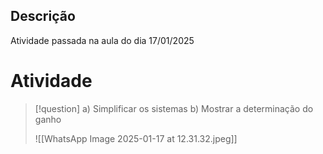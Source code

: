 ## Descrição

Atividade passada na aula do dia 17/01/2025

# Atividade

>[!question] 
>a) Simplificar os sistemas
>b) Mostrar a determinação do ganho
>
> ![[WhatsApp Image 2025-01-17 at 12.31.32.jpeg]]